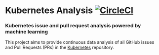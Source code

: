 # Kubernetes Analysis [![CircleCI](https://circleci.com/gh/saschagrunert/kubernetes-analysis.svg?style=shield)](https://circleci.com/gh/saschagrunert/kubernetes-analysis)

### Kubernetes issue and pull request analysis powered by machine learning

This project aims to provide continuous data analysis of all GitHub issues and
Pull Requests (PRs) in the [Kubernetes][0] repository.

[0]: http://github.com/kubernetes/kubernetes

<!--
If you want to know more about possible use-cases and how things are working
under the hood, then please check-out my blog post.
-->
